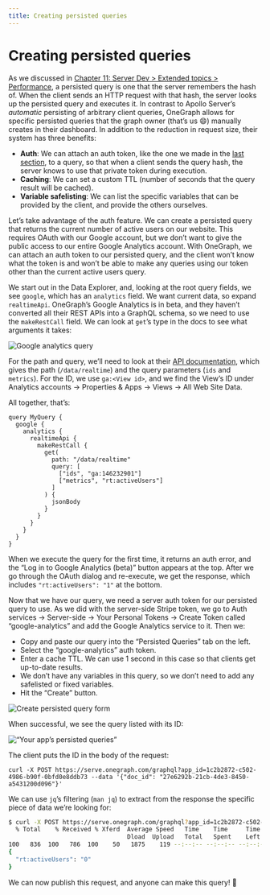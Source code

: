```yaml
---
title: Creating persisted queries
---
```


# Creating persisted queries

As we discussed in [Chapter 11: Server Dev > Extended topics > Performance](../server/extended-topics/performance.md), a persisted query is one that the server remembers the hash of. When the client sends an HTTP request with that hash, the server looks up the persisted query and executes it. In contrast to Apollo Server’s *automatic* persisting of arbitrary client queries, OneGraph allows for specific persisted queries that the graph owner (that’s us 😄) manually creates in their dashboard. In addition to the reduction in request size, their system has three benefits:

- **Auth**: We can attach an auth token, like the one we made in the [last section](writing-server-side-code.md), to a query, so that when a client sends the query hash, the server knows to use that private token during execution.
- **Caching**: We can set a custom TTL (number of seconds that the query result will be cached).
- **Variable safelisting**: We can list the specific variables that can be provided by the client, and provide the others ourselves.

Let’s take advantage of the auth feature. We can create a persisted query that returns the current number of active users on our website. This requires OAuth with our Google account, but we don’t want to give the public access to our entire Google Analytics account. With OneGraph, we can attach an auth token to our persisted query, and the client won’t know what the token is and won’t be able to make any queries using our token other than the current active users query.

We start out in the Data Explorer, and, looking at the root query fields, we see `google`, which has an `analytics` field. We want current data, so expand `realtimeApi`. OneGraph’s Google Analytics is in beta, and they haven’t converted all their REST APIs into a GraphQL schema, so we need to use the `makeRestCall` field. We can look at `get`’s type in the docs to see what arguments it takes:

![Google analytics query](../img/onegraph-google-analytics.png)

For the path and query, we’ll need to look at their [API documentation](https://developers.google.com/analytics/devguides/reporting/realtime/v3/reference/data/realtime/get), which gives the path (`/data/realtime`) and the query parameters (`ids` and `metrics`). For the ID, we use `ga:<View id>`, and we find the View’s ID under Analytics accounts -> Properties & Apps -> Views -> All Web Site Data.

All together, that’s:

```gql
query MyQuery {
  google {
    analytics {
      realtimeApi {
        makeRestCall {
          get(
            path: "/data/realtime"
            query: [
              ["ids", "ga:146232901"]
              ["metrics", "rt:activeUsers"]
            ]
          ) {
            jsonBody
          }
        }
      }
    }
  }
}
```

When we execute the query for the first time, it returns an auth error, and the “Log in to Google Analytics (beta)” button appears at the top. After we go through the OAuth dialog and re-execute, we get the response, which includes `"rt:activeUsers": "1"` at the bottom.

Now that we have our query, we need a server auth token for our persisted query to use. As we did with the server-side Stripe token, we go to Auth services -> Server-side -> Your Personal Tokens -> Create Token called “google-analytics” and add the Google Analytics service to it. Then we: 

- Copy and paste our query into the “Persisted Queries” tab on the left.
- Select the “google-analytics” auth token.
- Enter a cache TTL. We can use 1 second in this case so that clients get up-to-date results.
- We don’t have any variables in this query, so we don’t need to add any safelisted or fixed variables.
- Hit the “Create” button.

![Create persisted query form](../img/onegraph-create-persisted-query.png)


When successful, we see the query listed with its ID:

![“Your app’s persisted queries”](../img/onegraph-persisted-query.png)


The client puts the ID in the body of the request:

`curl -X POST https://serve.onegraph.com/graphql?app_id=1c2b2872-c502-4986-b90f-0bfd0e8ddb73 --data '{"doc_id": "27e6292b-21cb-4de3-8450-a5431200d096"}'`

We can use `jq`’s filtering (`man jq`) to extract from the response the specific piece of data we’re looking for:

```sh
$ curl -X POST https://serve.onegraph.com/graphql?app_id=1c2b2872-c502-4986-b90f-0bfd0e8ddb73 --data '{"doc_id": "27e6292b-21cb-4de3-8450-a5431200d096"}' | jq '.data.google.analytics.realtimeApi.makeRestCall.get.jsonBody.totalsForAllResults'
  % Total    % Received % Xferd  Average Speed   Time    Time     Time  Current
                                 Dload  Upload   Total   Spent    Left  Speed
100   836  100   786  100    50   1875    119 --:--:-- --:--:-- --:--:--  1995
{
  "rt:activeUsers": "0"
}
```

We can now publish this request, and anyone can make this query! 💃
